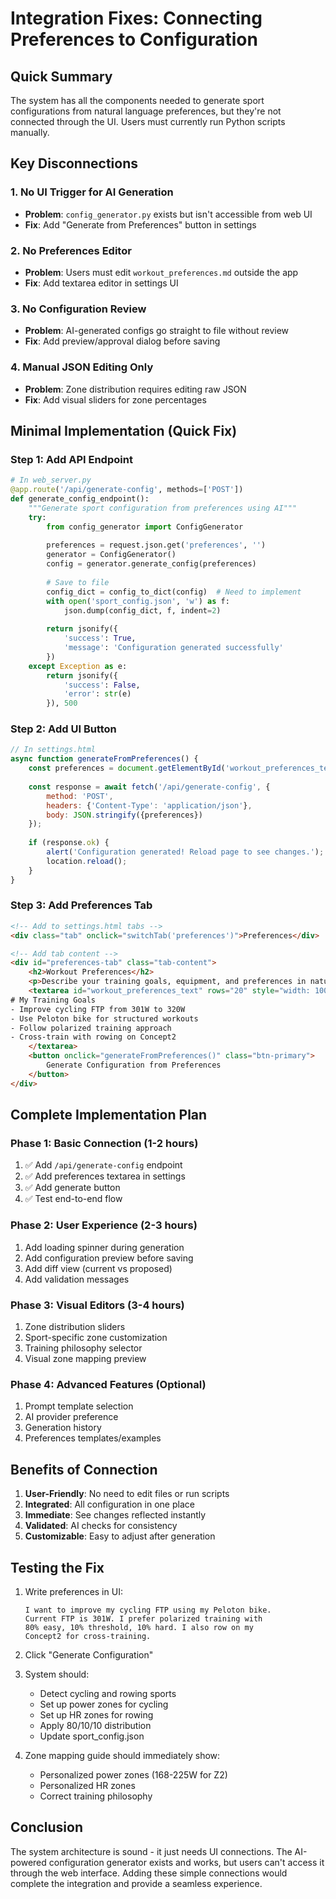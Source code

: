 # Integration Fixes: Connecting Preferences to Configuration

## Quick Summary

The system has all the components needed to generate sport configurations from natural language preferences, but they're not connected through the UI. Users must currently run Python scripts manually.

## Key Disconnections

### 1. **No UI Trigger for AI Generation**
- **Problem**: `config_generator.py` exists but isn't accessible from web UI
- **Fix**: Add "Generate from Preferences" button in settings

### 2. **No Preferences Editor**
- **Problem**: Users must edit `workout_preferences.md` outside the app
- **Fix**: Add textarea editor in settings UI

### 3. **No Configuration Review**
- **Problem**: AI-generated configs go straight to file without review
- **Fix**: Add preview/approval dialog before saving

### 4. **Manual JSON Editing Only**
- **Problem**: Zone distribution requires editing raw JSON
- **Fix**: Add visual sliders for zone percentages

## Minimal Implementation (Quick Fix)

### Step 1: Add API Endpoint
```python
# In web_server.py
@app.route('/api/generate-config', methods=['POST'])
def generate_config_endpoint():
    """Generate sport configuration from preferences using AI"""
    try:
        from config_generator import ConfigGenerator
        
        preferences = request.json.get('preferences', '')
        generator = ConfigGenerator()
        config = generator.generate_config(preferences)
        
        # Save to file
        config_dict = config_to_dict(config)  # Need to implement
        with open('sport_config.json', 'w') as f:
            json.dump(config_dict, f, indent=2)
        
        return jsonify({
            'success': True,
            'message': 'Configuration generated successfully'
        })
    except Exception as e:
        return jsonify({
            'success': False,
            'error': str(e)
        }), 500
```

### Step 2: Add UI Button
```javascript
// In settings.html
async function generateFromPreferences() {
    const preferences = document.getElementById('workout_preferences_text').value;
    
    const response = await fetch('/api/generate-config', {
        method: 'POST',
        headers: {'Content-Type': 'application/json'},
        body: JSON.stringify({preferences})
    });
    
    if (response.ok) {
        alert('Configuration generated! Reload page to see changes.');
        location.reload();
    }
}
```

### Step 3: Add Preferences Tab
```html
<!-- Add to settings.html tabs -->
<div class="tab" onclick="switchTab('preferences')">Preferences</div>

<!-- Add tab content -->
<div id="preferences-tab" class="tab-content">
    <h2>Workout Preferences</h2>
    <p>Describe your training goals, equipment, and preferences in natural language:</p>
    <textarea id="workout_preferences_text" rows="20" style="width: 100%">
# My Training Goals
- Improve cycling FTP from 301W to 320W
- Use Peloton bike for structured workouts
- Follow polarized training approach
- Cross-train with rowing on Concept2
    </textarea>
    <button onclick="generateFromPreferences()" class="btn-primary">
        Generate Configuration from Preferences
    </button>
</div>
```

## Complete Implementation Plan

### Phase 1: Basic Connection (1-2 hours)
1. ✅ Add `/api/generate-config` endpoint
2. ✅ Add preferences textarea in settings
3. ✅ Add generate button
4. ✅ Test end-to-end flow

### Phase 2: User Experience (2-3 hours)
1. Add loading spinner during generation
2. Add configuration preview before saving
3. Add diff view (current vs proposed)
4. Add validation messages

### Phase 3: Visual Editors (3-4 hours)
1. Zone distribution sliders
2. Sport-specific zone customization
3. Training philosophy selector
4. Visual zone mapping preview

### Phase 4: Advanced Features (Optional)
1. Prompt template selection
2. AI provider preference
3. Generation history
4. Preferences templates/examples

## Benefits of Connection

1. **User-Friendly**: No need to edit files or run scripts
2. **Integrated**: All configuration in one place
3. **Immediate**: See changes reflected instantly
4. **Validated**: AI checks for consistency
5. **Customizable**: Easy to adjust after generation

## Testing the Fix

1. Write preferences in UI:
   ```
   I want to improve my cycling FTP using my Peloton bike.
   Current FTP is 301W. I prefer polarized training with 
   80% easy, 10% threshold, 10% hard. I also row on my 
   Concept2 for cross-training.
   ```

2. Click "Generate Configuration"

3. System should:
   - Detect cycling and rowing sports
   - Set up power zones for cycling
   - Set up HR zones for rowing
   - Apply 80/10/10 distribution
   - Update sport_config.json

4. Zone mapping guide should immediately show:
   - Personalized power zones (168-225W for Z2)
   - Personalized HR zones
   - Correct training philosophy

## Conclusion

The system architecture is sound - it just needs UI connections. The AI-powered configuration generator exists and works, but users can't access it through the web interface. Adding these simple connections would complete the integration and provide a seamless experience.